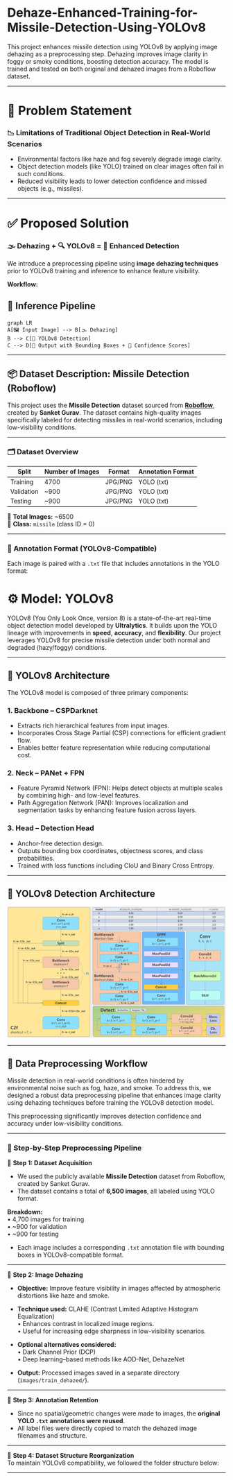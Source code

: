 # Dehaze-Enhanced-Training-for-Missile-Detection-Using-YOLOv8
This project enhances missile detection using YOLOv8 by applying image dehazing as a preprocessing step. Dehazing improves image clarity in foggy or smoky conditions, boosting detection accuracy. The model is trained and tested on both original and dehazed images from a Roboflow dataset.


---

# 🎯 Problem Statement

### 📉 Limitations of Traditional Object Detection in Real-World Scenarios
- Environmental factors like haze and fog severely degrade image clarity.
- Object detection models (like YOLO) trained on clear images often fail in such conditions.
- Reduced visibility leads to lower detection confidence and missed objects (e.g., missiles).

---

# ✅ Proposed Solution

### 🌫️ Dehazing + 🔍 YOLOv8 = 🎯 Enhanced Detection

We introduce a preprocessing pipeline using **image dehazing techniques** prior to YOLOv8 training and inference to enhance feature visibility.

**Workflow:**
## 🚀 Inference Pipeline

```mermaid
graph LR
A[🖼️ Input Image] --> B[🌫️ Dehazing]
B --> C[🧠 YOLOv8 Detection]
C --> D[🔲 Output with Bounding Boxes + 🎯 Confidence Scores]
```
---

## 📦 Dataset Description: Missile Detection (Roboflow)

This project uses the **Missile Detection** dataset sourced from **[Roboflow](https://universe.roboflow.com/sanket-gurav/missile-detection)**, created by **Sanket Gurav**. The dataset contains high-quality images specifically labeled for detecting missiles in real-world scenarios, including low-visibility conditions.

---

### 🗂️ Dataset Overview

| Split       | Number of Images | Format       | Annotation Format |
|-------------|------------------|--------------|-------------------|
| Training    | 4700             | JPG/PNG      | YOLO (txt)        |
| Validation  | ~900             | JPG/PNG      | YOLO (txt)        |
| Testing     | ~900             | JPG/PNG      | YOLO (txt)        |

📌 **Total Images:** ~6500  
📌 **Class:** `missile` (class ID = 0)

---

### 🧾 Annotation Format (YOLOv8-Compatible)

Each image is paired with a `.txt` file that includes annotations in the YOLO format:


# ⚙️ Model: YOLOv8

YOLOv8 (You Only Look Once, version 8) is a state-of-the-art real-time object detection model developed by **Ultralytics**. It builds upon the YOLO lineage with improvements in **speed**, **accuracy**, and **flexibility**. Our project leverages YOLOv8 for precise missile detection under both normal and degraded (hazy/foggy) conditions.

---

## 📐 YOLOv8 Architecture

The YOLOv8 model is composed of three primary components:

### 1. **Backbone – CSPDarknet**
- Extracts rich hierarchical features from input images.
- Incorporates Cross Stage Partial (CSP) connections for efficient gradient flow.
- Enables better feature representation while reducing computational cost.

### 2. **Neck – PANet + FPN**
- Feature Pyramid Network (FPN): Helps detect objects at multiple scales by combining high- and low-level features.
- Path Aggregation Network (PAN): Improves localization and segmentation tasks by enhancing feature fusion across layers.

### 3. **Head – Detection Head**
- Anchor-free detection design.
- Outputs bounding box coordinates, objectness scores, and class probabilities.
- Trained with loss functions including CIoU and Binary Cross Entropy.

---

## 🧊 YOLOv8 Detection Architecture 
![YOLOv8 Pipeline Output](1_DeULH1Huz5zkny1aO_WUGQ.png)


---

## 🧪 Data Preprocessing Workflow

Missile detection in real-world conditions is often hindered by environmental noise such as fog, haze, and smoke. To address this, we designed a robust data preprocessing pipeline that enhances image clarity using dehazing techniques before training the YOLOv8 detection model.

This preprocessing significantly improves detection confidence and accuracy under low-visibility conditions.

---

### 🔄 Step-by-Step Preprocessing Pipeline

🔹 **Step 1: Dataset Acquisition**  
- We used the publicly available **Missile Detection** dataset from Roboflow, created by Sanket Gurav.  
- The dataset contains a total of **6,500 images**, all labeled using YOLO format.  

**Breakdown:**  
  • 4,700 images for training  
  • ~900 for validation  
  • ~900 for testing  

- Each image includes a corresponding `.txt` annotation file with bounding boxes in YOLOv8-compatible format.

---

🔹 **Step 2: Image Dehazing**  
- **Objective:** Improve feature visibility in images affected by atmospheric distortions like haze and smoke.  
- **Technique used:** CLAHE (Contrast Limited Adaptive Histogram Equalization)  
  • Enhances contrast in localized image regions.  
  • Useful for increasing edge sharpness in low-visibility scenarios.  

- **Optional alternatives considered:**  
  • Dark Channel Prior (DCP)  
  • Deep learning–based methods like AOD-Net, DehazeNet  

- **Output:** Processed images saved in a separate directory (`images/train_dehazed/`).

---

🔹 **Step 3: Annotation Retention**  
- Since no spatial/geometric changes were made to images, the **original YOLO `.txt` annotations were reused**.  
- All label files were directly copied to match the dehazed image filenames and structure.

---

🔹 **Step 4: Dataset Structure Reorganization**  
To maintain YOLOv8 compatibility, we followed the folder structure below:

---



